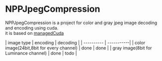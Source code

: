
# NPPJpegCompression
NPPJpegCompression is a project for color and gray jpeg image decoding and encoding using cuda. <br>it is based on [managedCuda](https://github.com/kunzmi/managedCuda "managedCuda") <br>

| image type  | encoding | decoding |
| ---------- | -----------|
| color image(24bit,8bit for every channel)   | done   | done   |
| gray  image(8bit for Luminance channel)   | done   | todo   |

